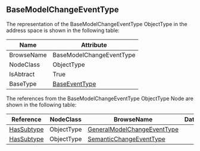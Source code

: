 <!-- objecttype -->
## BaseModelChangeEventType

The representation of the BaseModelChangeEventType ObjectType in the address space is shown in the following table:  

|Name|Attribute|
|---|---|
|BrowseName|BaseModelChangeEventType|
|NodeClass|ObjectType|
|IsAbtract|True|
|BaseType|[BaseEventType](../../../Part5/ObjectTypes/BaseEventType/readme.md)|

The references from the BaseModelChangeEventType ObjectType Node are shown in the following table:  

|Reference|NodeClass|BrowseName|DataType|TypeDefinition|ModellingRule|
|---|---|---|---|---|---|
|[HasSubtype](../../../Part3/ReferenceTypes/HasSubtype/readme.md)|ObjectType|[GeneralModelChangeEventType](#GeneralModelChangeEventType)||||
|[HasSubtype](../../../Part3/ReferenceTypes/HasSubtype/readme.md)|ObjectType|[SemanticChangeEventType](#SemanticChangeEventType)||||


